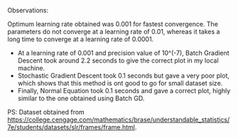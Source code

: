 Observations:

Optimum learning rate obtained was 0.001 for fastest convergence. The parameters do not converge at a learning rate of 0.01, whereas it takes a long time to converge at a learning rate of 0.0001.

- At a learning rate of 0.001 and precision value of 10^(-7), Batch Gradient Descent took around 2.2 seconds to give the correct plot in my local machine.
- Stochastic Gradient Descent took 0.1 seconds but gave a very poor plot, which shows that this method is ont good to go for small dataset size.
- Finally, Normal Equation took 0.1 seconds and gave a correct plot, highly similar to the one obtained using Batch GD.  

PS: Dataset obtained from https://college.cengage.com/mathematics/brase/understandable_statistics/7e/students/datasets/slr/frames/frame.html.